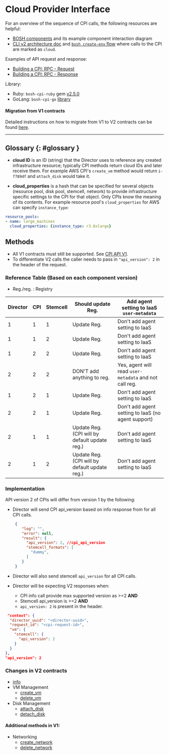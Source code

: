 # Cloud Provider Interface

For an overview of the sequence of CPI calls, the following resources are helpful:

- [BOSH components](bosh-components.md) and its example component interaction diagram
- [CLI v2 architecture doc](https://github.com/cloudfoundry/bosh-cli/blob/master/docs/architecture.md#deploy-command-flow) and [`bosh create-env` flow](https://github.com/cloudfoundry/bosh-init/blob/master/docs/init-cli-flow.png) where calls to the CPI are marked as `cloud`.

Examples of API request and response:

- [Building a CPI: RPC - Request](https://bosh.io/docs/build-cpi.html#request)
- [Building a CPI: RPC - Response](https://bosh.io/docs/build-cpi.html#response)


Library:

- Ruby: `bosh-cpi-ruby` gem [v2.5.0](https://github.com/cloudfoundry/bosh-cpi-ruby/releases/tag/v2.5.0)
- GoLang: `bosh-cpi-go` [library](https://github.com/cppforlife/bosh-cpi-go)

#### Migration from V1 contracts

Detailed instructions on how to migrate from V1 to V2 contracts can be found [here](v2-migration-guide.md).

---

## Glossary {: #glossary }

- **cloud ID** is an ID (string) that the Director uses to reference any created infrastructure resource; typically CPI methods return cloud IDs and later receive them. For example AWS CPI's `create_vm` method would return `i-f789df` and `attach_disk` would take it.

- **cloud_properties** is a hash that can be specified for several objects (resource pool, disk pool, stemcell, network) to provide infrastructure specific settings to the CPI for that object. Only CPIs know the meaning of its contents. For example resource pool's `cloud_properties` for AWS can specify `instance_type`:

```yaml
resource_pools:
- name: large_machines
  cloud_properties: {instance_type: r3.8xlarge}
```

## Methods

- All V1 contracts must still be supported. See [CPI API V1](cpi-api-v1.md).
- To differentiate V2 calls the caller needs to pass in `"api_version": 2` in the header of the request.

### Reference Table (Based on each component version)
* Reg./reg. : Registry

| Director | CPI | Stemcell  | Should update Reg.   | Add agent setting to IaaS `user-metadata`   |
|----------|-----|-----------|----------------------|---|
| 1  | 1  | 1  | Update Reg.  | Don't add agent setting to IaaS  |
| 1  | 1  | 2  | Update Reg.  | Don't add agent setting to IaaS  |
| 1  | 2  | 2  | Update Reg.  | Don't add agent setting to IaaS  |
| 2  | 2  | 2  | DON'T add anything to reg.   | Yes, agent will read `user-metadata` and not call reg.  |
| 1  | 2  | 1  | Update Reg.  | Don't add agent setting to IaaS  |
| 2  | 2  | 1  | Update Reg.  | Don't add agent setting to IaaS (no agent support)  |
| 2  | 1  | 1  | Update Reg. (CPI will by default update reg.)  | Don't add agent setting to IaaS |
| 2  | 1  | 2  | Update Reg. (CPI will by default update reg.)  | Don't add agent setting to IaaS |

### Implementation

API version 2 of CPIs will differ from version 1 by the following:

 - Director will send CPI api_version based on info response from for all CPI calls.

   ```json
    {
       "log": "",
       "error": null,
       "result": {
         "api_version": 2, //cpi_api_version
         "stemcell_formats": [
           "dummy",
         ]
       }
    }
   ```

 - Director will also send stemcell `api_version` for all CPI calls.
 - Director will be expecting V2 responses when:
   - CPI info call provide max supported version as >=2 **AND**
   - Stemcell api_version is >=2 **AND**
   - `api_version: 2` is present in the header.


  ```json
   "context": {
    "director_uuid": "<director-uuid>",
    "request_id": "<cpi-request-id>",
    "vm": {
      "stemcell": {
        "api_version": 2
      }
    }
  },
  "api_version": 2
  ```


### Changes in V2 contracts

 * [info](cpi-api-v2-method/info.md)
 * VM Management
    * [create_vm](cpi-api-v2-method/create-vm.md)
    * [delete_vm](cpi-api-v2-method/delete-vm.md)
 * Disk Management
    * [attach_disk](cpi-api-v2-method/attach-disk.md)
    * [detach_disk](cpi-api-v2-method/detach-disk.md)


#### Additional methods in V1:

* Networking
   * [create_network](cpi-api-v1-method/create-network.md)
   * [delete_network](cpi-api-v1-method/delete-network.md)
